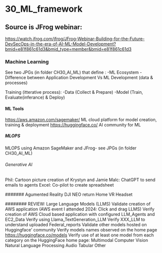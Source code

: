 # 30_ML_framework

## Source is JFrog webinar: 
https://watch.jfrog.com/jfrog/JFrog-Webinar-Building-for-the-Future-DevSecOps-in-the-era-of-AI-ML-Model-Development?bmid=e81f861c61d3&bmid_type=member&bmid=e81f861c61d3

### Machine Learning
See two JPGs (in folder CH30_AI_ML) that define :
  -ML Ecosystem
  -Difference between Application Development Vs ML Development (data & processes)

Training (itterative process):
-Data (Collect & Prepare)
-Model (Train, Evaluate(inferance) & Deploy)

#### ML Tools
https://aws.amazon.com/sagemaker/     ML cloud platform for model creation, training & deployment
https://huggingface.co/               AI community for ML

##### MLOPS
MLOPS using Amazon SageMaker and JFrog- see JPGs (in folder CH30_AI_ML)

###### Generative AI
Phil: Cartoon picture creation of Krystyn and Jamie
Malc: ChatGPT to send emails to agents 
Excel: Co-pilot to create spreadsheet

####### Agumented Reality
DJI NEO return Home
VR Headset

######## REVIEW: Large Language Models (LLMS)
      Validate creation of AWS application (AWS event I attended 2024: Click and drag LLMS) 
              Verify creation of AWS Cloud based application with configured LLM_Agents and EC2_Data
              Verify using Llama_TextGeneration_LLM
              Verify XXX_LLM to understand uploaded Federal_reports 
      Validate other models hosted on Huggingface' community
              Verify models names observed on the home page https://huggingface.co/models
              Verify use of at least one model from each category on the HuggingFace home page:
                Multimodal
                Computer Vision
                Natural Language Processing
                Audio
                Tabular
                Other
    
